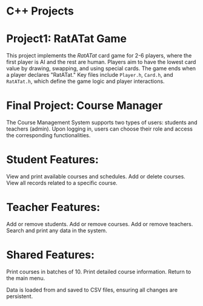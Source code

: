 # C++ Projects



# Project1: RatATat Game

This project implements the *RatATat* card game for 2-6 players, where the first player is AI and the rest are human. Players aim to have the lowest card value by drawing, swapping, and using special cards. The game ends when a player declares "RatATat." Key files include `Player.h`, `Card.h`, and `RatATat.h`, which define the game logic and player interactions.


# Final Project: Course Manager

The Course Management System supports two types of users: students and teachers (admin). Upon logging in, users can choose their role and access the corresponding functionalities.

# Student Features:
View and print available courses and schedules.
Add or delete courses.
View all records related to a specific course.

# Teacher Features:
Add or remove students.
Add or remove courses.
Add or remove teachers.
Search and print any data in the system.

# Shared Features:
Print courses in batches of 10.
Print detailed course information.
Return to the main menu.

Data is loaded from and saved to CSV files, ensuring all changes are persistent.


